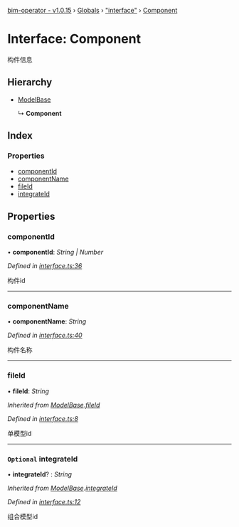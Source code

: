 [bim-operator - v1.0.15](../README.md) › [Globals](../globals.md) › ["interface"](../modules/_interface_.md) › [Component](_interface_.component.md)

# Interface: Component

构件信息

## Hierarchy

* [ModelBase](_interface_.modelbase.md)

  ↳ **Component**

## Index

### Properties

* [componentId](_interface_.component.md#componentid)
* [componentName](_interface_.component.md#componentname)
* [fileId](_interface_.component.md#fileid)
* [integrateId](_interface_.component.md#optional-integrateid)

## Properties

###  componentId

• **componentId**: *String | Number*

*Defined in [interface.ts:36](https://github.com/youkaisteve/bim-operator/blob/21eefcc/src/interface.ts#L36)*

构件id

___

###  componentName

• **componentName**: *String*

*Defined in [interface.ts:40](https://github.com/youkaisteve/bim-operator/blob/21eefcc/src/interface.ts#L40)*

构件名称

___

###  fileId

• **fileId**: *String*

*Inherited from [ModelBase](_interface_.modelbase.md).[fileId](_interface_.modelbase.md#fileid)*

*Defined in [interface.ts:8](https://github.com/youkaisteve/bim-operator/blob/21eefcc/src/interface.ts#L8)*

单模型id

___

### `Optional` integrateId

• **integrateId**? : *String*

*Inherited from [ModelBase](_interface_.modelbase.md).[integrateId](_interface_.modelbase.md#optional-integrateid)*

*Defined in [interface.ts:12](https://github.com/youkaisteve/bim-operator/blob/21eefcc/src/interface.ts#L12)*

组合模型id
